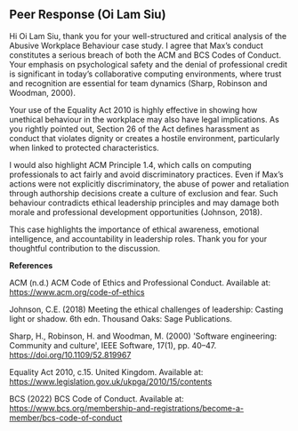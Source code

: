## Peer Response (Oi Lam Siu) 


Hi Oi Lam Siu, thank you for your well-structured and critical analysis of the Abusive Workplace Behaviour case study. I agree that Max’s conduct constitutes a serious breach of both the ACM and BCS Codes of Conduct. Your emphasis on psychological safety and the denial of professional credit is significant in today’s collaborative computing environments, where trust and recognition are essential for team dynamics (Sharp, Robinson and Woodman, 2000).

Your use of the Equality Act 2010 is highly effective in showing how unethical behaviour in the workplace may also have legal implications. As you rightly pointed out, Section 26 of the Act defines harassment as conduct that violates dignity or creates a hostile environment, particularly when linked to protected characteristics.

I would also highlight ACM Principle 1.4, which calls on computing professionals to act fairly and avoid discriminatory practices. Even if Max’s actions were not explicitly discriminatory, the abuse of power and retaliation through authorship decisions create a culture of exclusion and fear. Such behaviour contradicts ethical leadership principles and may damage both morale and professional development opportunities (Johnson, 2018).

This case highlights the importance of ethical awareness, emotional intelligence, and accountability in leadership roles. Thank you for your thoughtful contribution to the discussion.


**References**

ACM (n.d.) ACM Code of Ethics and Professional Conduct. Available at: https://www.acm.org/code-of-ethics

Johnson, C.E. (2018) Meeting the ethical challenges of leadership: Casting light or shadow. 6th edn. Thousand Oaks: Sage Publications.

Sharp, H., Robinson, H. and Woodman, M. (2000) 'Software engineering: Community and culture', IEEE Software, 17(1), pp. 40–47. https://doi.org/10.1109/52.819967

Equality Act 2010, c.15. United Kingdom. Available at: https://www.legislation.gov.uk/ukpga/2010/15/contents

BCS (2022) BCS Code of Conduct. Available at: https://www.bcs.org/membership-and-registrations/become-a-member/bcs-code-of-conduct


